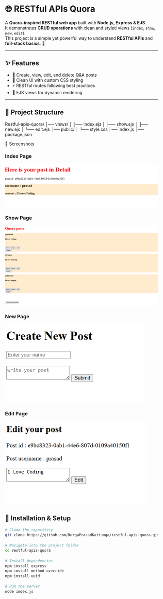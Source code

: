 # 🌐 RESTful APIs Quora

A **Quora-inspired RESTful web app** built with **Node.js, Express & EJS**.  
It demonstrates **CRUD operations** with clean and styled views (`index`, `show`, `new`, `edit`).  
This project is a simple yet powerful way to understand **RESTful APIs** and **full-stack basics**. 🚀  

---

## ✨ Features
- 📝 Create, view, edit, and delete Q&A posts  
- 🎨 Clean UI with custom CSS styling  
- ⚡ RESTful routes following best practices  
- 📄 EJS views for dynamic rendering  

---

## 📂 Project Structure
Restful-apis-quora/
│── views/
│ ├── index.ejs
│ ├── show.ejs
│ ├── new.ejs
│ └── edit.ejs
│── public/
│ └── style.css
│── index.js
│── package.json

📸 Screenshots

### Index Page
![Index Page](images/post_detail.png)

### Show Page
![Show Page](images/show_posts.png)

### New Page
![New Page](images/new_post.png)

### Edit Page
![Edit Page](images/edit_post.png)

## 🚀 Installation & Setup
```bash
# Clone the repository
git clone https://github.com/DurgaPrasadKattunga/restful-apis-quora.git

# Navigate into the project folder
cd restful-apis-quora

# Install dependencies
npm install express
npm install method-override
npm install uuid

# Run the server
node index.js